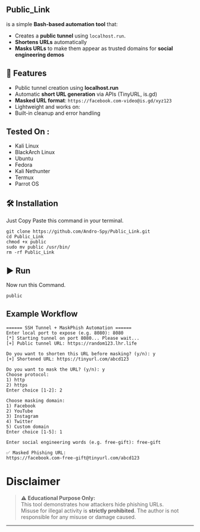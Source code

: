 ## Public_Link
is a simple **Bash-based automation tool** that:

- Creates a **public tunnel** using `localhost.run`.
- **Shortens URLs** automatically
- **Masks URLs** to make them appear as trusted domains for **social engineering demos**

## 🔹 Features

- Public tunnel creation using **localhost.run**
- Automatic **short URL generation** via APIs (TinyURL, is.gd)
- **Masked URL format**: `https://facebook.com-video@is.gd/xyz123`
- Lightweight and works on:
- Built-in cleanup and error handling

## Tested On :
* Kali Linux 
* BlackArch Linux 
* Ubuntu 
* Fedora 
* Kali Nethunter 
* Termux 
* Parrot OS 

## 🛠 Installation
Just Copy Paste this command in your terminal.


```
git clone https://github.com/Andro-Spy/Public_Link.git
cd Public_Link
chmod +x public
sudo mv public /usr/bin/
rm -rf Public_Link
```

## ▶️ Run
Now run this Command.
```
public
```


## Example Workflow
```
====== SSH Tunnel + MaskPhish Automation ======
Enter local port to expose (e.g. 8080): 8080
[*] Starting tunnel on port 8080... Please wait...
[+] Public tunnel URL: https://random123.lhr.life

Do you want to shorten this URL before masking? (y/n): y
[+] Shortened URL: https://tinyurl.com/abcd123

Do you want to mask the URL? (y/n): y
Choose protocol:
1) http
2) https
Enter choice [1-2]: 2

Choose masking domain:
1) Facebook
2) YouTube
3) Instagram
4) Twitter
5) Custom domain
Enter choice [1-5]: 1

Enter social engineering words (e.g. free-gift): free-gift

✅ Masked Phishing URL:
https://facebook.com-free-gift@tinyurl.com/abcd123
```



# Disclaimer


> ⚠️ **Educational Purpose Only:**  
> This tool demonstrates how attackers hide phishing URLs.  
> Misuse for illegal activity is **strictly prohibited**.
The author is not responsible for any misuse or damage caused.
---

